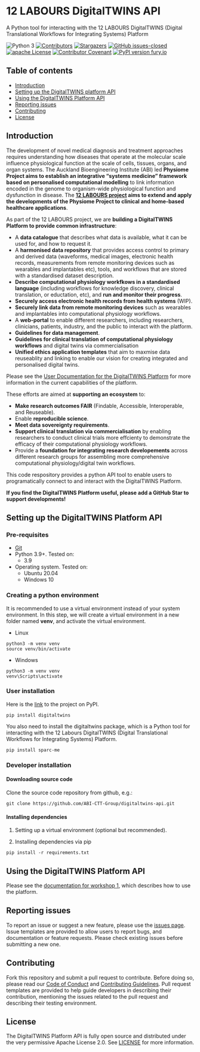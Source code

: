 # 12 LABOURS DigitalTWINS API
A Python tool for interacting with the 12 LABOURS DigitalTWINS (Digital Translational Workflows for Integrating Systems) Platform

![Python 3](https://img.shields.io/badge/Python->=3.9-blue)
[![Contributors][contributors-shield]][contributors-url]
[![Stargazers][stars-shield]][stars-url]
[![GitHub issues-closed](https://img.shields.io/github/issues-closed/ABI-CTT-Group/digitaltwins-api.svg)](https://GitHub.com/ABI-CTT-Group/digitaltwins-api/issues?q=is%3Aissue+is%3Aclosed)
[![apache License][license-shield]][license-url]
[![Contributor Covenant](https://img.shields.io/badge/Contributor%20Covenant-2.1-4baaaa.svg)](code_of_conduct.md)
[![PyPI version fury.io](https://badge.fury.io/py/digitaltwins-api.svg)](https://pypi.python.org/pypi/digitaltwins)
<!--* [![Issues][issues-shield]][issues-url] -->
<!--* [![DOI](https://zenodo.org/badge/XXXX.svg)](https://zenodo.org/badge/latestdoi/XXXXX) -->

[contributors-shield]: https://img.shields.io/github/contributors/ABI-CTT-Group/digitaltwins-api.svg?style=flat-square
[contributors-url]: https://github.com/ABI-CTT-Group/digitaltwins-api/graphs/contributors
[stars-shield]: https://img.shields.io/github/stars/ABI-CTT-Group/digitaltwins-api.svg?style=flat-square
[stars-url]: https://github.com/ABI-CTT-Group/digitaltwins-api/stargazers
[issues-shield]: https://img.shields.io/github/issues/ABI-CTT-Group/digitaltwins-api.svg?style=flat-square
[issues-url]: https://github.com/ABI-CTT-Group/digitaltwins-api/issues
[license-shield]: https://img.shields.io/github/license/ABI-CTT-Group/digitaltwins-api.svg?style=flat-square
[license-url]: https://github.com/ABI-CTT-Group/digitaltwins-api/blob/master/LICENSE
[lines-of-code-shield]: https://img.shields.io/tokei/lines/github/ABI-CTT-Group/digitaltwins-api
[lines-of-code-url]: #

## Table of contents
* [Introduction](#introduction)
* [Setting up the DigitalTWINS platform API](#setting-up-the-digitaltwins-platform-API)
* [Using the DigitalTWINS Platform API](#using-the-digitalwins-platform-api)
* [Reporting issues](#reporting-issues)
* [Contributing](#contributing)
* [License](#license)

<!--* * [The problem](#the-problem) -->
<!--* * [Our solution - XXXXXX](#our-solution---XXXXX) -->
<!--* * [Impact and vision](#impact-and-vision) -->
<!--* * [Future developments](#future-developments) -->
<!--* * [Cite us](#cite-us) -->
<!--* * [FAIR practices](#fair-practices) -->
<!--* * * [Team](#team) -->
<!--* * * [Acknowledgements](#acknowledgements) -->

## Introduction
The development of novel medical diagnosis and treatment approaches requires understanding how diseases that operate at the molecular scale influence physiological function at the scale of cells, tissues, organs, and organ systems. The Auckland Bioengineering Institute (ABI) led **Physiome Project aims to establish an integrative “systems medicine” framework based on personalised computational modelling** to link information encoded in the genome to organism-wide physiological function and dysfunction in disease. The **[12 LABOURS project](https://www.auckland.ac.nz/en/abi/our-research/research-groups-themes/12-Labours.html) aims to extend and apply the developments of the Physiome Project to clinical and home-based healthcare applications**.

As part of the 12 LABOURS project, we are **building a DigitalTWINS Platform to provide common infrastructure**:
* A **data catalogue** that describes what data is available, what it can be used for, and how to request it.
* A **harmonised data repository** that provides access control to primary and derived data (waveforms, medical images, electronic health records, measurements from remote monitoring devices such as wearables and implantables etc), tools, and workflows that are stored with a standardised dataset description.
* **Describe computational physiology workfkows in a standardised language** (including workflows for knowledge discovery, clinical translation, or eductation, etc), and **run and monitor their progress**.
* **Securely access electronic health records from health systems** (WIP).
* **Securely link data from remote monitoring devices** such as wearables and implantables into computational physiology workflows.
* A **web-portal** to enable different researchers, including researchers, clinicians, patients, industry, and the public to interact with the platform.
* **Guidelines for data management**.
* **Guidelines for clinical translation of computational physiology workflows** and digital twins via commercialisation
* **Unified ethics application templates** that aim to maxmise data reuseablity and linking to enable our vision for creating integrated and personalised digital twins.

Please see the [User Documentation for the DigitalTWINS Platform](https://docs.google.com/document/d/10dQ0Cyq0NQ1JlxPYCVtGCIY2umZrYzhAltsyRd9QhgY/edit) for more information in the current capabilities of the platform.

These efforts are aimed at **supporting an ecosystem** to:
* **Make research outcomes FAIR** (Findable, Accessible, Interoperable, and Reuseable).
* Enable **reproducible science**.
* **Meet data sovereignty requirements**.
* **Support clinical translation via commercialisation** by enabling researchers to conduct clinical trials more effcienty to demonstrate the efficacy of their computational physiology workflows. 
* Provide a **foundation for integrating research developements** across different research groups for assembling more comprehensive computational physiology/digital twin workflows.

This code respository provides a python API tool to enable users to programatically connect to and interact with the DigitalTWINS Platform.

**If you find the DigitalTWINS Platform useful, please add a GitHub Star to support developments!**

## Setting up the DigitalTWINS Platform API

### Pre-requisites 
- [Git](https://git-scm.com/)
- Python 3.9+. Tested on:
   - 3.9
- Operating system. Tested on:
  - Ubuntu 20.04
  - Windows 10

### Creating a python environment
It is recommended to use a virtual environment instead of your system environment. In this step, we will create a virtual environment in a new folder named **venv**, and activate the virtual environment.
   
   * Linux
   ```
   python3 -m venv venv
   source venv/bin/activate
   ```
   
   * Windows
   ```
   python3 -m venv venv
   venv\Scripts\activate
   ```

### User installation
Here is the [link](https://pypi.org/project/digitaltwins/) to the project on PyPI.
```
pip install digitaltwins
```
You also need to install the digitaltwins package, which is a Python tool for interacting with the 12 Labours DigitalTWINS (Digital Translational Workflows for Integrating Systems) Platform.
```
pip install sparc-me
```

### Developer installation

#### Downloading source code
Clone the source code repository from github, e.g.:

```commandline
git clone https://github.com/ABI-CTT-Group/digitaltwins-api.git
```

#### Installing dependencies

1. Setting up a virtual environment (optional but recommended). 
     
2. Installing dependencies via pip
```
pip install -r requirements.txt
```

## Using the DigitalTWINS Platform API

Please see the [documentation for workshop 1](https://github.com/ABI-CTT-Group/digitaltwins-api/blob/main/tutorials/workshop_1_describing_and_storing_data.md), which describes how to use the platform.

## Reporting issues 
To report an issue or suggest a new feature, please use the [issues page](https://github.com/ABI-CTT-Group/digitaltwins-api/issues). Issue templates are provided to allow users to report bugs, and documentation or feature requests. Please check existing issues before submitting a new one.

## Contributing
Fork this repository and submit a pull request to contribute. Before doing so, please read our [Code of Conduct](https://github.com/ABI-CTT-Group/digitaltwins-api/blob/master/CODE_OF_CONDUCT.md) and [Contributing Guidelines](https://github.com/ABI-CTT-Group/digitaltwins-api/blob/master/CONTRIBUTING.md). Pull request templates are provided to help guide developers in describing their contribution, mentioning the issues related to the pull request and describing their testing environment. 

## License
The DigitalTWINS Platform API is fully open source and distributed under the very permissive Apache License 2.0. See [LICENSE](https://github.com/ABI-CTT-Group/digitaltwins-api/blob/main/LICENSE) for more information.
